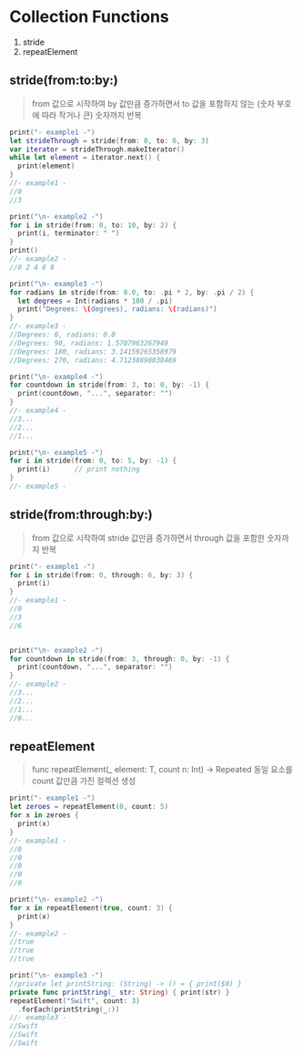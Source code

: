 # Collection Functions
1. stride
2. repeatElement

## stride(from:to:by:)
> from 값으로 시작하여 by 값만큼 증가하면서 to 값을 포함하지 않는 (숫자 부호에 따라 작거나 큰) 숫자까지 반복
```swift
print("- example1 -")
let strideThrough = stride(from: 0, to: 6, by: 3)
var iterator = strideThrough.makeIterator()
while let element = iterator.next() {
  print(element)
}
//- example1 -
//0
//3

print("\n- example2 -")
for i in stride(from: 0, to: 10, by: 2) {
  print(i, terminator: " ")
}
print()
//- example2 -
//0 2 4 6 8

print("\n- example3 -")
for radians in stride(from: 0.0, to: .pi * 2, by: .pi / 2) {
  let degrees = Int(radians * 180 / .pi)
  print("Degrees: \(degrees), radians: \(radians)")
}
//- example3 -
//Degrees: 0, radians: 0.0
//Degrees: 90, radians: 1.5707963267949
//Degrees: 180, radians: 3.14159265358979
//Degrees: 270, radians: 4.71238898038469

print("\n- example4 -")
for countdown in stride(from: 3, to: 0, by: -1) {
  print(countdown, "...", separator: "")
}
//- example4 -
//3...
//2...
//1...

print("\n- example5 -")
for i in stride(from: 0, to: 5, by: -1) {
  print(i)      // print nothing
}
//- example5 -
```

## stride(from:through:by:)
> from 값으로 시작하여 stride 값만큼 증가하면서 through 값을 포함한 숫자까지 반복
```swift
print("- example1 -")
for i in stride(from: 0, through: 6, by: 3) {
  print(i)
}
//- example1 -
//0
//3
//6


print("\n- example2 -")
for countdown in stride(from: 3, through: 0, by: -1) {
  print(countdown, "...", separator: "")
}
//- example2 -
//3...
//2...
//1...
//0...
```

## repeatElement

> func repeatElement<T>(_ element: T, count n: Int) -> Repeated<T>
동일 요소를 count 값만큼 가진 컬렉션 생성

```swift
print("- example1 -")
let zeroes = repeatElement(0, count: 5)
for x in zeroes {
  print(x)
}
//- example1 -
//0
//0
//0
//0
//0

print("\n- example2 -")
for x in repeatElement(true, count: 3) {
  print(x)
}
//- example2 -
//true
//true
//true

print("\n- example3 -")
//private let printString: (String) -> () = { print($0) }
private func printString(_ str: String) { print(str) }
repeatElement("Swift", count: 3)
  .forEach(printString(_:))
//- example3 -
//Swift
//Swift
//Swift
```

